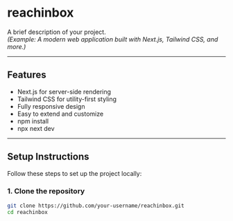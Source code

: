 ﻿# reachinbox


A brief description of your project.  
*(Example: A modern web application built with Next.js, Tailwind CSS, and more.)*

---

##  Features

- Next.js for server-side rendering
- Tailwind CSS for utility-first styling
- Fully responsive design
- Easy to extend and customize
- npm install
- npx next dev

---

##  Setup Instructions

Follow these steps to set up the project locally:

### 1. Clone the repository

```bash
git clone https://github.com/your-username/reachinbox.git
cd reachinbox

